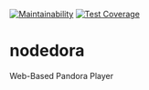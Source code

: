 [![Maintainability](https://api.codeclimate.com/v1/badges/393ba65ef5e8a4909fe3/maintainability)](https://codeclimate.com/github/tnewman/nodedora/maintainability)
[![Test Coverage](https://api.codeclimate.com/v1/badges/393ba65ef5e8a4909fe3/test_coverage)](https://codeclimate.com/github/tnewman/nodedora/test_coverage)
# nodedora
Web-Based Pandora Player

